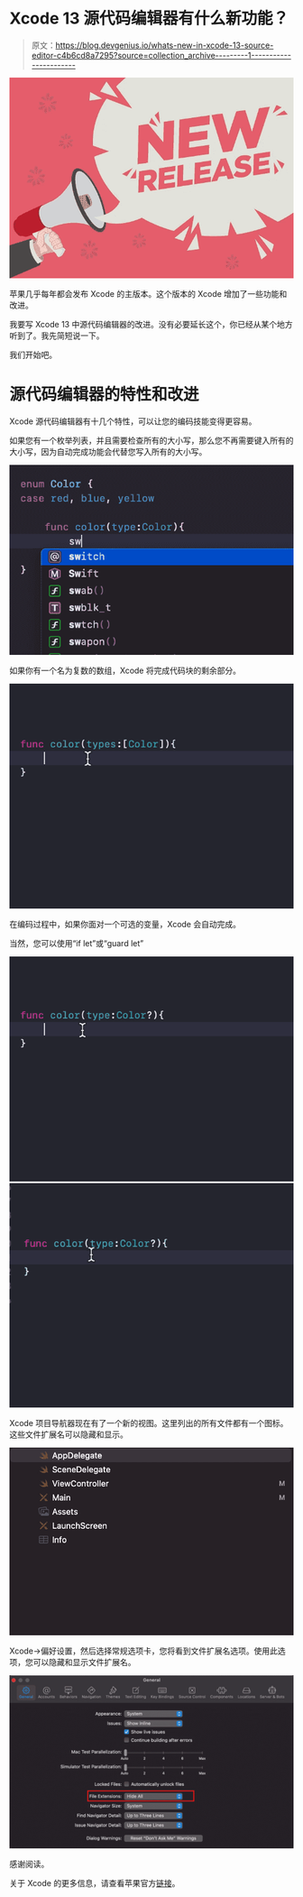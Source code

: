 # Xcode 13 源代码编辑器有什么新功能？

> 原文：<https://blog.devgenius.io/whats-new-in-xcode-13-source-editor-c4b6cd8a7295?source=collection_archive---------1----------------------->

![](img/1c012fcde11d369e49c07ac708b2d698.png)

苹果几乎每年都会发布 Xcode 的主版本。这个版本的 Xcode 增加了一些功能和改进。

我要写 Xcode 13 中源代码编辑器的改进。没有必要延长这个，你已经从某个地方听到了。我先简短说一下。

我们开始吧。

# 源代码编辑器的特性和改进

Xcode 源代码编辑器有十几个特性，可以让您的编码技能变得更容易。

如果您有一个枚举列表，并且需要检查所有的大小写，那么您不再需要键入所有的大小写，因为自动完成功能会代替您写入所有的大小写。

![](img/6ebbf1dd65590a20dac5a9b32c25d241.png)

如果你有一个名为复数的数组，Xcode 将完成代码块的剩余部分。

![](img/fa882f6ad5bc4fed10eafa86df510a35.png)

在编码过程中，如果你面对一个可选的变量，Xcode 会自动完成。

当然，您可以使用“if let”或“guard let”

![](img/8780155ee50f12d9cd059c1b523ffb8c.png)![](img/74c067399ef850436a4e5b23016d3ce7.png)

Xcode 项目导航器现在有了一个新的视图。这里列出的所有文件都有一个图标。这些文件扩展名可以隐藏和显示。

![](img/1324ca5098578958d38c2240a9d2a420.png)

Xcode->偏好设置，然后选择常规选项卡，您将看到文件扩展名选项。使用此选项，您可以隐藏和显示文件扩展名。

![](img/c40e7ebbc7484c34f53a85da4ca31b52.png)

感谢阅读。

关于 Xcode 的更多信息，请查看苹果官方[链接](https://developer.apple.com/xcode/)。